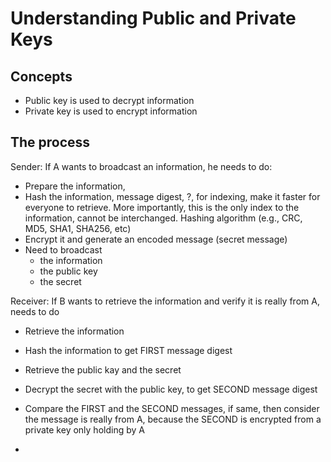 
# Understanding Public and Private Keys


## Concepts

- Public key is used to decrypt information
- Private key is used to encrypt information

## The process

Sender: If A wants to broadcast an information, he needs to do:

- Prepare the information, 
- Hash the information, message digest, ?, for indexing, make it faster for everyone to retrieve. More importantly, this is the only index to the information, cannot be interchanged.
Hashing algorithm (e.g., CRC, MD5, SHA1, SHA256, etc)
- Encrypt it and generate an encoded message (secret message)
- Need to broadcast
    - the information
    - the public key
    - the secret

Receiver: If B wants to retrieve the information and verify it is really from A, needs to do

- Retrieve the information
- Hash the information to get FIRST message digest
- Retrieve the public kay and the secret
- Decrypt the secret with the public key, to get SECOND message digest
- Compare the FIRST and the SECOND messages, if same, then consider the message is really from A, because the SECOND is encrypted from a private key only holding by A



- 



